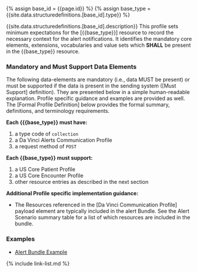 {% assign base_id = {{page.id}} %}
{% assign base_type = {{site.data.structuredefinitions.[base_id].type}} %}

{{site.data.structuredefinitions.[base_id].description}}  This profile sets minimum expectations for the [{{base_type}}] resource to record the necessary context for the alert notifications.   It identifies the mandatory core elements, extensions, vocabularies and value sets which **SHALL** be present in the {{base_type}} resource.

### Mandatory and Must Support Data Elements

The following data-elements are mandatory (i.e., data MUST be present) or must be supported if the data is present in the sending system ([Must Support] definition). They are presented below in a simple human-readable explanation.  Profile specific guidance and examples are provided as well.  The [Formal Profile Definition] below provides the  formal summary, definitions, and  terminology requirements.

**Each {{{base_type}} must have:**

1. a type code of `collection`
1. a Da Vinci Alerts Communication Profile
1. a request method of `POST`

**Each {{base_type}} must support:**

1.  a US Core Patient Profile
1.  a US Core Encounter Profile
1.  other resource entries as described in the next section

**Additional Profile specific implementation guidance:**

- The Resources referenced in the [Da Vinci Communication Profile] payload element are typically included in the alert Bundle.  See the Alert Scenario summary table for a list of which resources are included in the bundle.

### Examples

- [Alert Bundle Example](Bundle-communication-alert-admit-01.html)

{% include link-list.md %}
